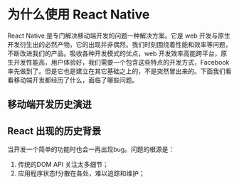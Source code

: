 # 为什么使用 React Native

React Native 是专门解决移动端开发的问题一种解决方案。它是 web 开发与原生开发衍生出的必然产物，它的出现并非偶然。我们时刻围绕着性能和效率等问题，不断改进我们的产品。吸收各种开发模式的优点，web 开发效率高能跨平台，原生开发性能高，用户体验好，我们需要一个包含这些特点的开发方式，Facebook 率先做到了。但是它也是建立在其它基础之上的，不是突然冒出来的。下面我们看看移动端开发都经历了什么，面临了哪些问题。

## 移动端开发历史演进

## React 出现的历史背景

当开发一个简单的功能时也会一再出现bug。问题的根源是：

1. 传统的DOM API 关注太多细节；
2. 应用程序状态f分散在各处，难以追踪和维护；